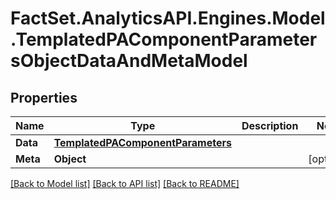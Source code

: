 # FactSet.AnalyticsAPI.Engines.Model.TemplatedPAComponentParametersObjectDataAndMetaModel

## Properties

Name | Type | Description | Notes
------------ | ------------- | ------------- | -------------
**Data** | [**TemplatedPAComponentParameters**](TemplatedPAComponentParameters.md) |  | 
**Meta** | **Object** |  | [optional] 

[[Back to Model list]](../README.md#documentation-for-models) [[Back to API list]](../README.md#documentation-for-api-endpoints) [[Back to README]](../README.md)

